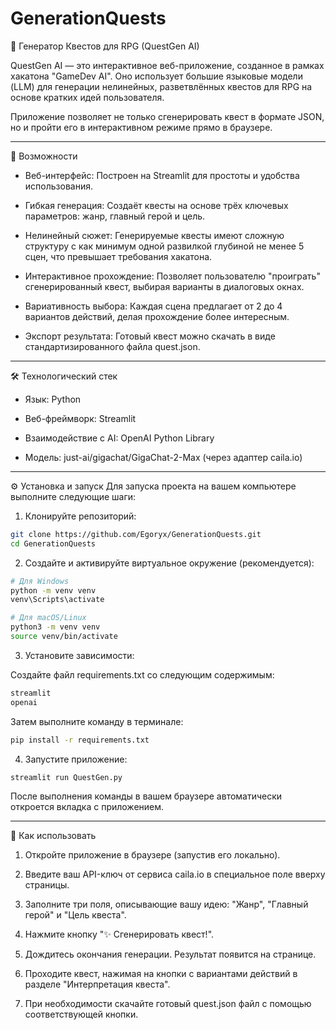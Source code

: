 # GenerationQuests

📜 Генератор Квестов для RPG (QuestGen AI)

QuestGen AI — это интерактивное веб-приложение, созданное в рамках хакатона "GameDev AI". Оно использует большие языковые модели (LLM) для генерации нелинейных, разветвлённых квестов для RPG на основе кратких идей пользователя.

Приложение позволяет не только сгенерировать квест в формате JSON, но и пройти его в интерактивном режиме прямо в браузере.

---

🚀 Возможности
* Веб-интерфейс: Построен на Streamlit для простоты и удобства использования.

* Гибкая генерация: Создаёт квесты на основе трёх ключевых параметров: жанр, главный герой и цель.

* Нелинейный сюжет: Генерируемые квесты имеют сложную структуру с как минимум одной развилкой глубиной не менее 5 сцен, что превышает требования хакатона.

* Интерактивное прохождение: Позволяет пользователю "проиграть" сгенерированный квест, выбирая варианты в диалоговых окнах.

* Вариативность выбора: Каждая сцена предлагает от 2 до 4 вариантов действий, делая прохождение более интересным.

* Экспорт результата: Готовый квест можно скачать в виде стандартизированного файла quest.json.

---

🛠️ Технологический стек
* Язык: Python

* Веб-фреймворк: Streamlit

* Взаимодействие с AI: OpenAI Python Library

* Модель: just-ai/gigachat/GigaChat-2-Max (через адаптер caila.io)

---

⚙️ Установка и запуск
Для запуска проекта на вашем компьютере выполните следующие шаги:

1. Клонируйте репозиторий:


```bash
git clone https://github.com/Egoryx/GenerationQuests.git
cd GenerationQuests
```
2. Создайте и активируйте виртуальное окружение (рекомендуется):




```bash
# Для Windows
python -m venv venv
venv\Scripts\activate

# Для macOS/Linux
python3 -m venv venv
source venv/bin/activate
```

3. Установите зависимости:
   
Создайте файл requirements.txt со следующим содержимым:

```bash
streamlit
openai
```

Затем выполните команду в терминале:

```bash
pip install -r requirements.txt
```

4. Запустите приложение:

```bash
streamlit run QuestGen.py
```

После выполнения команды в вашем браузере автоматически откроется вкладка с приложением.

---

📖 Как использовать
1. Откройте приложение в браузере (запустив его локально).

2. Введите ваш API-ключ от сервиса caila.io в специальное поле вверху страницы.

3. Заполните три поля, описывающие вашу идею: "Жанр", "Главный герой" и "Цель квеста".

4. Нажмите кнопку "✨ Сгенерировать квест!".

5. Дождитесь окончания генерации. Результат появится на странице.

6. Проходите квест, нажимая на кнопки с вариантами действий в разделе "Интерпретация квеста".

7. При необходимости скачайте готовый quest.json файл с помощью соответствующей кнопки.
